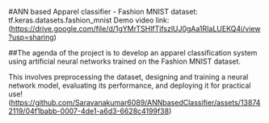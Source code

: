 #ANN based Apparel classifier - Fashion MNIST dataset:
 tf.keras.datasets.fashion_mnist
Demo video link:
(https://drive.google.com/file/d/1gYMrTSHlfTjfszlUJ0gAa1RIaLUEKQ4i/view?usp=sharing)


##The agenda of the project is to develop an apparel classification system using artificial neural networks trained on the Fashion MNIST dataset. 

This involves preprocessing the dataset, designing and training a neural network model, evaluating its performance, and deploying it for practical use!
(https://github.com/Saravanakumar6089/ANNbasedClassifier/assets/138742119/04f1babb-0007-4de1-a6d3-6628c4199f38)
